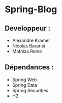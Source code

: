 # Spring-Blog

## Developpeur : 
- Alexandre Kramer
- Nicolas Bararisi
- Mathias Reine

## Dépendances : 
- Spring Web
- Spring Data
- Spring Securities
- H2

